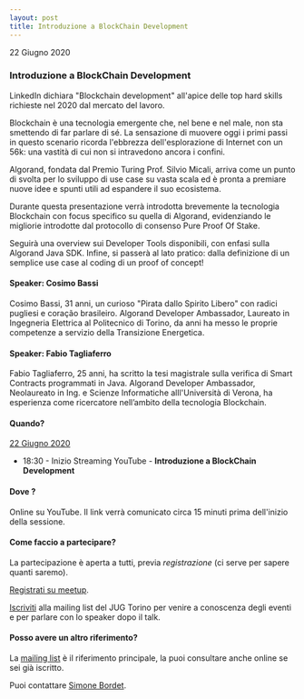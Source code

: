```yaml
---
layout: post
title: Introduzione a BlockChain Development
---
```


22 Giugno 2020

### Introduzione a BlockChain Development

LinkedIn dichiara "Blockchain development" all'apice delle top hard skills richieste nel 2020 dal mercato del lavoro.

Blockchain è una tecnologia emergente che, nel bene e nel male, non sta smettendo di far parlare di sé.
La sensazione di muovere oggi i primi passi in questo scenario ricorda l'ebbrezza dell'esplorazione di Internet con un 56k: una vastità di cui non si intravedono ancora i confini.

Algorand, fondata dal Premio Turing Prof. Silvio Micali, arriva come un punto di svolta per lo sviluppo di use case su vasta scala ed è pronta a premiare nuove idee e spunti utili ad espandere il suo ecosistema.

Durante questa presentazione verrà introdotta brevemente la tecnologia Blockchain con focus specifico su quella di Algorand, evidenziando le migliorie introdotte dal protocollo di consenso Pure Proof Of Stake.

Seguirà una overview sui Developer Tools disponibili, con enfasi sulla Algorand Java SDK.
Infine, si passerà al lato pratico: dalla definizione di un semplice use case al coding di un proof of concept!

#### Speaker: Cosimo Bassi
Cosimo Bassi, 31 anni, un curioso "Pirata dallo Spirito Libero" con radici pugliesi e coração brasileiro.
Algorand Developer Ambassador, Laureato in Ingegneria Elettrica al Politecnico di Torino, da anni ha messo le proprie competenze a servizio della Transizione Energetica.
#### Speaker: Fabio Tagliaferro
Fabio Tagliaferro, 25 anni, ha scritto la tesi magistrale sulla verifica di Smart Contracts programmati in Java.
Algorand Developer Ambassador, Neolaureato in Ing. e Scienze Informatiche alll'Università di Verona, ha esperienza come ricercatore nell’ambito della tecnologia Blockchain.

#### Quando?

<u>22 Giugno 2020</u>

* 18:30 - Inizio Streaming YouTube - **Introduzione a BlockChain Development**

#### Dove ?

Online su YouTube.
Il link verrà comunicato circa 15 minuti prima dell'inizio della sessione.

#### Come faccio a partecipare?

La partecipazione è aperta a tutti, previa *registrazione* (ci serve per sapere quanti saremo).

[Registrati su meetup](https://www.meetup.com/JUGTorino/events/271370355/).

[Iscriviti](/subscribe/) alla mailing list del JUG Torino per venire a conoscenza degli eventi e per parlare con lo speaker dopo il talk.

#### Posso avere un altro riferimento?

La [mailing list](https://groups.yahoo.com/groups/it-torino-java-jug) è il riferimento principale, la puoi consultare anche online se sei già iscritto.

Puoi contattare [Simone Bordet](/people/simonebordet/).
